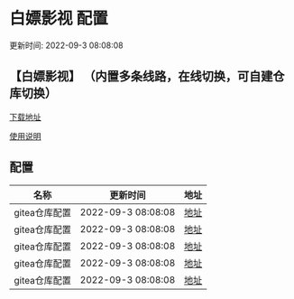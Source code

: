 # 白嫖影视 配置

更新时间: 2022-09-3 08:08:08

## 【白嫖影视】 （内置多条线路，在线切换，可自建仓库切换）

[下载地址](https://github.com/333/3/raw/branch/3/3/白嫖影视_1.0.5.apk)

[使用说明](https://github.com/333/3/raw/branch/3/README.md)

## 配置


|   名称  | 更新时间  |地址  |
|  ----  | ----  |----  |
|  gitea仓库配置 | 2022-09-3 08:08:08 |[地址](https://github.com/333/3/raw/branch/3) |
|  gitea仓库配置 | 2022-09-3 08:08:08 |[地址](https://github.com/333/3/raw/branch/3) |
|  gitea仓库配置 | 2022-09-3 08:08:08 |[地址](https://github.com/333/3/raw/branch/3) |
|  gitea仓库配置 | 2022-09-3 08:08:08 |[地址](https://github.com/333/3/raw/branch/3) |
|  gitea仓库配置 | 2022-09-3 08:08:08 |[地址](https:/github.com/333/3/raw/branch/3) |